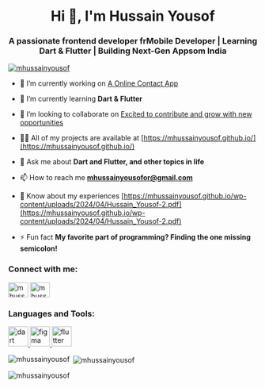 <h1 align="center">Hi 👋, I'm Hussain Yousof</h1>
<h3 align="center">A passionate frontend developer frMobile Developer | Learning Dart & Flutter | Building Next-Gen Appsom India</h3>

<p align="left"> <a href="https://github.com/ryo-ma/github-profile-trophy"><img src="https://github-profile-trophy.vercel.app/?username=mhussainyousof" alt="mhussainyousof" /></a> </p>

- 🔭 I’m currently working on [A Online Contact App](https://github.com/mhussainyousof/Online-Contacs)

- 🌱 I’m currently learning **Dart & Flutter**

- 👯 I’m looking to collaborate on [Excited to contribute and grow with new opportunities](XXX)

- 👨‍💻 All of my projects are available at [https://mhussainyousof.github.io/](https://mhussainyousof.github.io/)

- 💬 Ask me about **Dart and Flutter, and other topics in life**

- 📫 How to reach me **mhussainyousofor@gmail.com**

- 📄 Know about my experiences [https://mhussainyousof.github.io/wp-content/uploads/2024/04/Hussain_Yousof-2.pdf](https://mhussainyousof.github.io/wp-content/uploads/2024/04/Hussain_Yousof-2.pdf)

- ⚡ Fun fact **My favorite part of programming? Finding the one missing semicolon!**

<h3 align="left">Connect with me:</h3>
<p align="left">
<a href="https://linkedin.com/in/mhussainyousof" target="blank"><img align="center" src="https://raw.githubusercontent.com/rahuldkjain/github-profile-readme-generator/master/src/images/icons/Social/linked-in-alt.svg" alt="mhussainyousof" height="30" width="40" /></a>
<a href="https://fb.com/mhussainyousof" target="blank"><img align="center" src="https://raw.githubusercontent.com/rahuldkjain/github-profile-readme-generator/master/src/images/icons/Social/facebook.svg" alt="mhussainyousof" height="30" width="40" /></a>
</p>

<h3 align="left">Languages and Tools:</h3>
<p align="left"> <a href="https://dart.dev" target="_blank" rel="noreferrer"> <img src="https://www.vectorlogo.zone/logos/dartlang/dartlang-icon.svg" alt="dart" width="40" height="40"/> </a> <a href="https://www.figma.com/" target="_blank" rel="noreferrer"> <img src="https://www.vectorlogo.zone/logos/figma/figma-icon.svg" alt="figma" width="40" height="40"/> </a> <a href="https://flutter.dev" target="_blank" rel="noreferrer"> <img src="https://www.vectorlogo.zone/logos/flutterio/flutterio-icon.svg" alt="flutter" width="40" height="40"/> </a> </p>

<p><img align="left" src="https://github-readme-stats.vercel.app/api/top-langs?username=mhussainyousof&show_icons=true&locale=en&layout=compact" alt="mhussainyousof" /></p>

<p>&nbsp;<img align="center" src="https://github-readme-stats.vercel.app/api?username=mhussainyousof&show_icons=true&locale=en" alt="mhussainyousof" /></p>

<p><img align="center" src="https://github-readme-streak-stats.herokuapp.com/?user=mhussainyousof&" alt="mhussainyousof" /></p>
